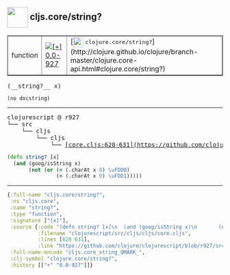 ## <img width="48px" valign="middle" src="http://i.imgur.com/Hi20huC.png"> cljs.core/string?

 <table border="1">
<tr>
<td>function</td>
<td><a href="https://github.com/cljsinfo/api-refs/tree/0.0-927"><img valign="middle" alt="[+] 0.0-927" src="https://img.shields.io/badge/+-0.0--927-lightgrey.svg"></a> </td>
<td>
[<img height="24px" valign="middle" src="http://i.imgur.com/1GjPKvB.png"> <samp>clojure.core/string?</samp>](http://clojure.github.io/clojure/branch-master/clojure.core-api.html#clojure.core/string?)
</td>
</tr>
</table>

 <samp>
(__string?__ x)<br>
</samp>

```
(no docstring)
```

---

 <pre>
clojurescript @ r927
└── src
    └── cljs
        └── cljs
            └── <ins>[core.cljs:628-631](https://github.com/clojure/clojurescript/blob/r927/src/cljs/cljs/core.cljs#L628-L631)</ins>
</pre>

```clj
(defn string? [x]
  (and (goog/isString x)
       (not (or (= (.charAt x 0) \uFDD0)
                (= (.charAt x 0) \uFDD1)))))
```


---

```clj
{:full-name "cljs.core/string?",
 :ns "cljs.core",
 :name "string?",
 :type "function",
 :signature ["[x]"],
 :source {:code "(defn string? [x]\n  (and (goog/isString x)\n       (not (or (= (.charAt x 0) \\uFDD0)\n                (= (.charAt x 0) \\uFDD1)))))",
          :filename "clojurescript/src/cljs/cljs/core.cljs",
          :lines [628 631],
          :link "https://github.com/clojure/clojurescript/blob/r927/src/cljs/cljs/core.cljs#L628-L631"},
 :full-name-encode "cljs.core_string_QMARK_",
 :clj-symbol "clojure.core/string?",
 :history [["+" "0.0-927"]]}

```
